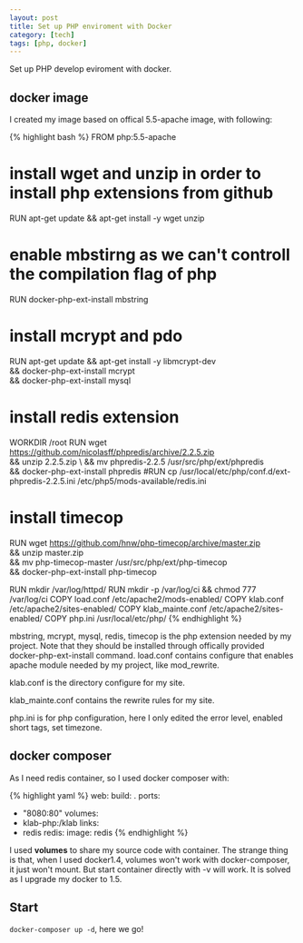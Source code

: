 ```yaml
---
layout: post
title: Set up PHP enviroment with Docker
category: [tech]
tags: [php, docker]
---
```

Set up PHP develop eviroment with docker.

## docker image

I created my image based on offical 5.5-apache image, with following:

{% highlight bash %}
FROM php:5.5-apache

# install wget and unzip in order to install php extensions from github
RUN apt-get update && apt-get install -y wget unzip


# enable mbstirng as we can't controll the compilation flag of php
RUN docker-php-ext-install mbstring

# install mcrypt and pdo
RUN apt-get update && apt-get install -y libmcrypt-dev \
    && docker-php-ext-install mcrypt \
    && docker-php-ext-install mysql

# install redis extension
WORKDIR /root
RUN wget https://github.com/nicolasff/phpredis/archive/2.2.5.zip \
    && unzip 2.2.5.zip \ 
    && mv phpredis-2.2.5 /usr/src/php/ext/phpredis \
    && docker-php-ext-install phpredis
#RUN cp /usr/local/etc/php/conf.d/ext-phpredis-2.2.5.ini /etc/php5/mods-available/redis.ini

# install timecop
RUN wget https://github.com/hnw/php-timecop/archive/master.zip \
    && unzip master.zip \
    && mv php-timecop-master /usr/src/php/ext/php-timecop \
    && docker-php-ext-install php-timecop

RUN mkdir /var/log/httpd/
RUN mkdir -p /var/log/ci && chmod 777 /var/log/ci
COPY load.conf /etc/apache2/mods-enabled/
COPY klab.conf /etc/apache2/sites-enabled/
COPY klab_mainte.conf /etc/apache2/sites-enabled/
COPY php.ini /usr/local/etc/php/
{% endhighlight %}

mbstring, mcrypt, mysql, redis, timecop is the php extension needed by my project.
Note that they should be installed through offically provided docker-php-ext-install command.
load.conf contains configure that enables apache module needed by my project, like mod_rewrite.

klab.conf is the directory configure for my site.

klab_mainte.conf contains the rewrite rules for my site.

php.ini is for php configuration, here I only edited the error level, enabled short tags, set timezone.

## docker composer

As I need redis container, so I used docker composer with:

{% highlight yaml %}
web:
  build: .
  ports:
   - "8080:80"
  volumes:
   - klab-php:/klab
  links:
   - redis
redis:
  image: redis
{% endhighlight %}

I used **volumes** to share my source code with container. The strange thing is that, when I used docker1.4, volumes won't work
with docker-composer, it just won't mount. But start container directly with -v will work. It is solved as I upgrade my docker to
1.5.

## Start

```docker-composer up -d```, here we go!
